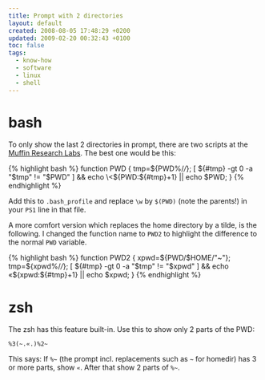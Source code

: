 ```yaml
---
title: Prompt with 2 directories
layout: default
created: 2008-08-05 17:48:29 +0200
updated: 2009-02-20 00:32:43 +0100
toc: false
tags:
  - know-how
  - software
  - linux
  - shell
---
```

bash
====

To only show the last 2 directories in prompt, there are two scripts at the [Muffin Research Labs](http://muffinresearch.co.uk/archives/2007/09/25/showing-last-two-directories-of-pwd-in-bash-prompt/).
The best one would be this:

{% highlight bash %}
function PWD {
    tmp=${PWD%/*/*};
    [ ${#tmp} -gt 0 -a "$tmp" != "$PWD" ] && echo \<${PWD:${#tmp}+1} || echo $PWD;
}
{% endhighlight %}

Add this to `.bash_profile` and replace `\w` by `$(PWD)` (note the parents!) in your `PS1` line in that file.

A more comfort version which replaces the home directory by a tilde, is the following. I changed the function name to
`PWD2` to highlight the difference to the normal `PWD` variable.

{% highlight bash %}
function PWD2 {
    xpwd=${PWD/$HOME/"~"};
    tmp=${xpwd%/*/*};
    [ ${#tmp} -gt 0 -a "$tmp" != "$xpwd" ] && echo «${xpwd:${#tmp}+1} || echo $xpwd;
}
{% endhighlight %}


zsh
===

The zsh has this feature built-in. Use this to show only 2 parts of the PWD:

    %3(~.«.)%2~

This says: If `%~` (the prompt incl. replacements such as `~` for homedir) has 3 or more parts, show `«`.
After that show 2 parts of `%~`.
